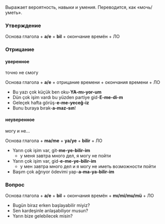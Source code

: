 Выражает вероятность, навыки и умения.
Переводится, как «мочь/уметь».

### Утверждение

Основа глагола + **a/e** + **bil** + окончание времён + ЛО
### Отрицание 
#### уверенноe 
точно не смогу

Основа глагола + **a/e** + отрицание времени + окончания времени + ЛО
- Bu yazı çok küçük ben oku-**YA-mı-yor-um**
- Dün çok işim vardı bu yüzden partiye gid-**E-me-di-m**
- Geleçek hafta görüş-**e-me-yeceğ-iz**
- Bunu buraya bırak-**a-maz-sın**!

#### неуверенное 
могу и не…

Основа глагола + **ma/me** + **ya/ye** + **bilir** + ЛО
- Yarın çok işim var, git-**me-ye-bilir-im** 
  - у меня завтра много дел, я могу не пойти
- Yarın çok işim var, gid-**e-me-ye-bilir-im**
  - у мен завтра много дел и я могу не иметь возможности пойти
- Başım çok ağrıyor ödevimi yap-**a-ma-ya-bilir-im**


### Вопрос

Основа глагола + **a/e** + **bil** + окончания времён + **mı/mi/mu/mü** + ЛО

- Bugün biraz erken başlayabilir miyiz?
- Sen kardeşinle anlaşabiliyor musun?
- Yarın bize gelebilecek misin? 
